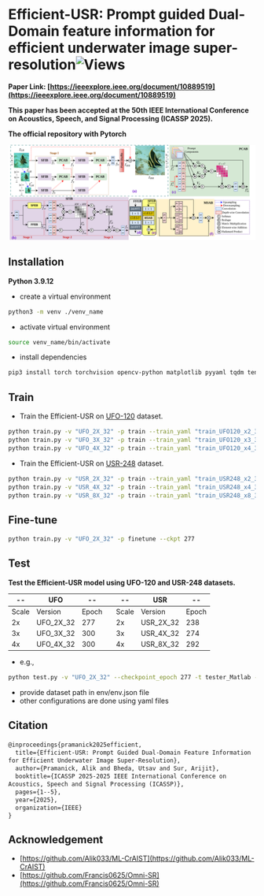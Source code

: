 # Efficient-USR: Prompt guided Dual-Domain feature information for efficient underwater image super-resolution![Views](https://komarev.com/ghpvc/?username=Alik033)

**Paper Link: [https://ieeexplore.ieee.org/document/10889519](https://ieeexplore.ieee.org/document/10889519)**

**This paper has been accepted at the 50th IEEE International Conference on Acoustics, Speech, and Signal Processing (ICASSP 2025).**

**The official repository with Pytorch**

![Block](Efficient_USR.png)

## Installation

**Python 3.9.12**

- create a virtual environment
``` bash
python3 -m venv ./venv_name
```

- activate virtual environment
``` bash
source venv_name/bin/activate
```

- install dependencies  
``` bash
pip3 install torch torchvision opencv-python matplotlib pyyaml tqdm tensorboardX tensorboard einops thop
```

## Train  
- Train the Efficient-USR on [UFO-120](https://drive.google.com/drive/folders/153laK_iRsyKkWN_qZztAyH3309WNKqsI) dataset.
``` bash
python train.py -v "UFO_2X_32" -p train --train_yaml "train_UFO120_x2_32.yaml"
python train.py -v "UFO_3X_32" -p train --train_yaml "train_UFO120_x3_32.yaml"
python train.py -v "UFO_4X_32" -p train --train_yaml "train_UFO120_x4_32.yaml"
```
- Train the Efficient-USR on [USR-248](https://drive.google.com/drive/folders/1dCe5rlw3UpzBs25UMXek1JL0wBBa697Q) dataset.
``` bash
python train.py -v "USR_2X_32" -p train --train_yaml "train_USR248_x2_32.yaml"
python train.py -v "USR_4X_32" -p train --train_yaml "train_USR248_x4_32.yaml"
python train.py -v "USR_8X_32" -p train --train_yaml "train_USR248_x8_32.yaml"
```

## Fine-tune  
``` bash
python train.py -v "UFO_2X_32" -p finetune --ckpt 277
```

## Test
**Test the Efficient-USR model using UFO-120 and USR-248 datasets.**

-- | UFO | --  |  | -- | USR | --
--- | --- | --- | --- | --- | --- | ---
Scale | Version | Epoch | |Scale | Version | Epoch
2x | UFO_2X_32 | 277 | |2x | USR_2X_32 | 238
3x | UFO_3X_32 | 300 | |3x | USR_4X_32 | 274
4x | UFO_4X_32 | 300 | |4x | USR_8X_32 | 292

- e.g.,
``` bash
python test.py -v "UFO_2X_32" --checkpoint_epoch 277 -t tester_Matlab --test_dataset_name "UFO-120"
```
- provide dataset path in env/env.json file  
- other configurations are done using yaml files
## Citation
```
@inproceedings{pramanick2025efficient,
  title={Efficient-USR: Prompt Guided Dual-Domain Feature Information for Efficient Underwater Image Super-Resolution},
  author={Pramanick, Alik and Bheda, Utsav and Sur, Arijit},
  booktitle={ICASSP 2025-2025 IEEE International Conference on Acoustics, Speech and Signal Processing (ICASSP)},
  pages={1--5},
  year={2025},
  organization={IEEE}
}
```
## Acknowledgement
- [https://github.com/Alik033/ML-CrAIST](https://github.com/Alik033/ML-CrAIST)
- [https://github.com/Francis0625/Omni-SR](https://github.com/Francis0625/Omni-SR)
